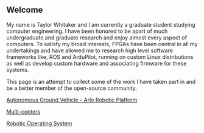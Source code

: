 ## Welcome

My name is Taylor Whitaker and I am currently a graduate student studying computer engineering. I have been honored to be apart of much undergraduate and graduate research and enjoy almost every aspect of computers. To satisfy my broad interests, FPGAs have been central in all my undertakings and have allowed me to research high level software frameworks like, ROS and ArduPilot, running on custom Linux distributions as well as develop custom hardware and associating firmware for these systems.

This page is an attempt to collect some of the work I have taken part in and be a
better member of the open-source community.



[Autonomous Ground Vehicle - Arlo Robotic Platform](https://tjlw.github.io/Projects/AGV)

[Multi-copters](https://tjlw.github.io/Projects/Multicopters)

[Robotic Operating System](https://tjlw.github.io/Projects/ROS)







<!-- This is a comment -->
<!-- ################################################################ -->
<!-- Below is the commented original README.md upon creating the page -->

<!--

## Welcome to GitHub Pages

You can use the [editor on GitHub](https://github.com/TJLW/tjlw.github.io/edit/master/README.md) to maintain and preview the content for your website in Markdown files.

Whenever you commit to this repository, GitHub Pages will run [Jekyll](https://jekyllrb.com/) to rebuild the pages in your site, from the content in your Markdown files.

### Markdown

Markdown is a lightweight and easy-to-use syntax for styling your writing. It includes conventions for

```markdown
Syntax highlighted code block

# Header 1
## Header 2
### Header 3

- Bulleted
- List

1. Numbered
2. List

**Bold** and _Italic_ and `Code` text

[Link](url) and ![Image](src)
```

For more details see [GitHub Flavored Markdown](https://guides.github.com/features/mastering-markdown/).

### Jekyll Themes

Your Pages site will use the layout and styles from the Jekyll theme you have selected in your [repository settings](https://github.com/TJLW/tjlw.github.io/settings). The name of this theme is saved in the Jekyll `_config.yml` configuration file.

### Support or Contact

Having trouble with Pages? Check out our [documentation](https://help.github.com/categories/github-pages-basics/) or [contact support](https://github.com/contact) and we’ll help you sort it out.

-->
